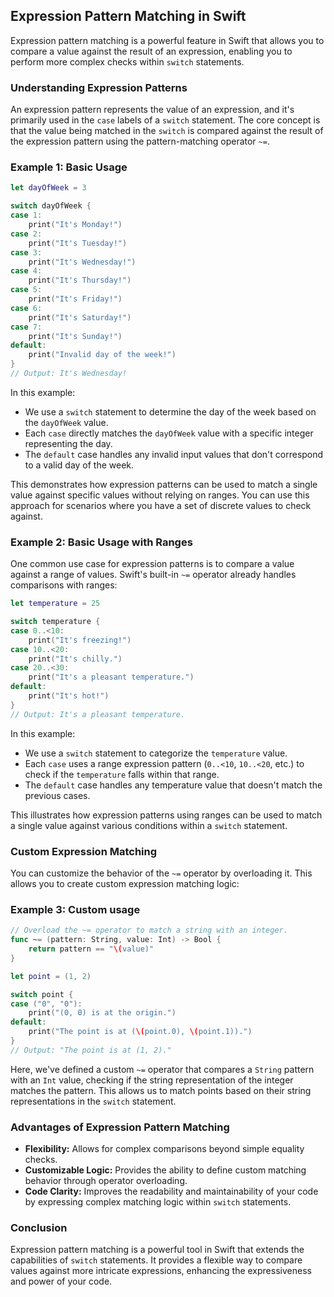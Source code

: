 ## Expression Pattern Matching in Swift

Expression pattern matching is a powerful feature in Swift that allows you to compare a value against the result of an expression, enabling you to perform more complex checks within `switch` statements. 

### Understanding Expression Patterns

An expression pattern represents the value of an expression, and it's primarily used in the `case` labels of a `switch` statement. The core concept is that the value being matched in the `switch` is compared against the result of the expression pattern using the pattern-matching operator `~=`.

### Example 1: Basic Usage
```swift
let dayOfWeek = 3

switch dayOfWeek {
case 1:
    print("It's Monday!")
case 2:
    print("It's Tuesday!")
case 3:
    print("It's Wednesday!")
case 4:
    print("It's Thursday!")
case 5:
    print("It's Friday!")
case 6:
    print("It's Saturday!")
case 7:
    print("It's Sunday!")
default:
    print("Invalid day of the week!")
}
// Output: It's Wednesday!
```

In this example:

* We use a `switch` statement to determine the day of the week based on the `dayOfWeek` value.
* Each `case` directly matches the `dayOfWeek` value with a specific integer representing the day.
* The `default` case handles any invalid input values that don't correspond to a valid day of the week.

This demonstrates how expression patterns can be used to match a single value against specific values without relying on ranges. You can use this approach for scenarios where you have a set of discrete values to check against. 


### Example 2: Basic Usage with Ranges

One common use case for expression patterns is to compare a value against a range of values. Swift's built-in `~=` operator already handles comparisons with ranges:

```swift
let temperature = 25

switch temperature {
case 0..<10:
    print("It's freezing!")
case 10..<20:
    print("It's chilly.")
case 20..<30:
    print("It's a pleasant temperature.")
default:
    print("It's hot!")
} 
// Output: It's a pleasant temperature.
```

In this example:

* We use a `switch` statement to categorize the `temperature` value.
* Each `case` uses a range expression pattern (`0..<10`, `10..<20`, etc.) to check if the `temperature` falls within that range.
* The `default` case handles any temperature value that doesn't match the previous cases.

This illustrates how expression patterns using ranges can be used to match a single value against various conditions within a `switch` statement. 


### Custom Expression Matching

You can customize the behavior of the `~=` operator by overloading it. This allows you to create custom expression matching logic:

### Example 3: Custom usage
```swift
// Overload the ~= operator to match a string with an integer.
func ~= (pattern: String, value: Int) -> Bool {
    return pattern == "\(value)"
}

let point = (1, 2)

switch point {
case ("0", "0"):
    print("(0, 0) is at the origin.")
default:
    print("The point is at (\(point.0), \(point.1)).")
}
// Output: "The point is at (1, 2)."
```

Here, we've defined a custom `~=` operator that compares a `String` pattern with an `Int` value, checking if the string representation of the integer matches the pattern. This allows us to match points based on their string representations in the `switch` statement.

### Advantages of Expression Pattern Matching

* **Flexibility:** Allows for complex comparisons beyond simple equality checks.
* **Customizable Logic:** Provides the ability to define custom matching behavior through operator overloading.
* **Code Clarity:**  Improves the readability and maintainability of your code by expressing complex matching logic within `switch` statements.

### Conclusion

Expression pattern matching is a powerful tool in Swift that extends the capabilities of `switch` statements. It provides a flexible way to compare values against more intricate expressions, enhancing the expressiveness and power of your code.


